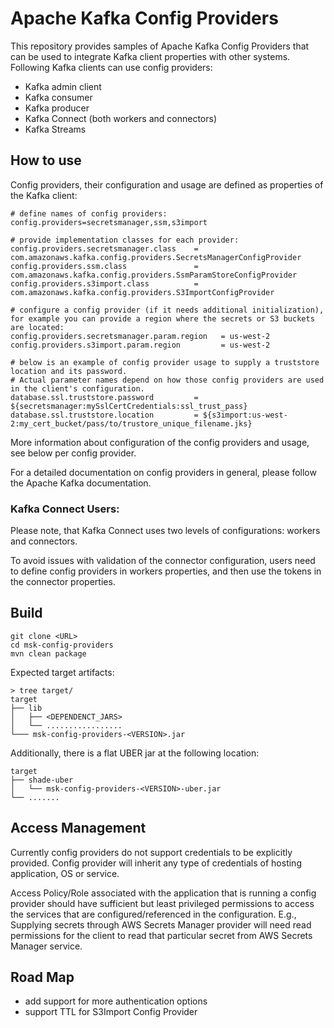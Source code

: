 # Apache Kafka Config Providers

This repository provides samples of Apache Kafka Config Providers that can be used to integrate Kafka client properties with other systems. Following Kafka clients can use config providers:

- Kafka admin client
- Kafka consumer
- Kafka producer
- Kafka Connect (both workers and connectors)
- Kafka Streams


## How to use

Config providers, their configuration and usage are defined as properties of the Kafka client:

```
# define names of config providers:
config.providers=secretsmanager,ssm,s3import

# provide implementation classes for each provider:
config.providers.secretsmanager.class    = com.amazonaws.kafka.config.providers.SecretsManagerConfigProvider
config.providers.ssm.class               = com.amazonaws.kafka.config.providers.SsmParamStoreConfigProvider
config.providers.s3import.class          = com.amazonaws.kafka.config.providers.S3ImportConfigProvider

# configure a config provider (if it needs additional initialization), for example you can provide a region where the secrets or S3 buckets are located:
config.providers.secretsmanager.param.region   = us-west-2
config.providers.s3import.param.region         = us-west-2

# below is an example of config provider usage to supply a truststore location and its password. 
# Actual parameter names depend on how those config providers are used in the client's configuration.
database.ssl.truststore.password         = ${secretsmanager:mySslCertCredentials:ssl_trust_pass}
database.ssl.truststore.location         = ${s3import:us-west-2:my_cert_bucket/pass/to/trustore_unique_filename.jks}
```

More information about configuration of the config providers and usage, see below per config provider.

For a detailed documentation on config providers in general, please follow the Apache Kafka documentation.

### Kafka Connect Users:

Please note, that Kafka Connect uses two levels of configurations: workers and connectors.

To avoid issues with validation of the connector configuration, users need to define config providers in workers properties, and then use the tokens in the connector properties.


## Build


```
git clone <URL>
cd msk-config-providers
mvn clean package
```

Expected target artifacts:

```
> tree target/
target
├── lib
│   ├── <DEPENDENCT_JARS>
│   └── .................
└─── msk-config-providers-<VERSION>.jar
```

Additionally, there is a flat UBER jar at the following location:

```
target
├── shade-uber
│   └── msk-config-providers-<VERSION>-uber.jar
└── .......
```


## Access Management

Currently config providers do not support credentials to be explicitly provided. Config provider will inherit any type of credentials of hosting application, OS or service.

Access Policy/Role associated with the application that is running a config provider should have sufficient but least privileged permissions to access the services that are configured/referenced in the configuration. E.g., Supplying secrets through AWS Secrets Manager provider will need read permissions for the client to read that particular secret from AWS Secrets Manager service.

## Road Map

- add support for more authentication options
- support TTL for S3Import Config Provider

